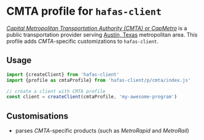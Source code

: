 # CMTA profile for `hafas-client`

[*Capital Metropolitan Transportation Authority (CMTA)* or *CapMetro*](https://en.wikipedia.org/wiki/Capital_Metropolitan_Transportation_Authority) is a public transportation provider serving [Austin, Texas](https://en.wikipedia.org/wiki/Austin,_Texas) metropolitan area. This profile adds *CMTA*-specific customizations to `hafas-client`.

## Usage

```js
import {createClient} from 'hafas-client'
import {profile as cmtaProfile} from 'hafas-client/p/cmta/index.js'

// create a client with CMTA profile
const client = createClient(cmtaProfile, 'my-awesome-program')
```


## Customisations

- parses *CMTA*-specific products (such as *MetroRapid* and *MetroRail*)
